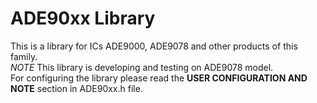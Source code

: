 # ADE90xx Library
This is a library for ICs ADE9000, ADE9078 and other products of this family. \
*NOTE* This library is developing and testing on ADE9078 model. \
For configuring the library please read the **USER CONFIGURATION AND NOTE** section in ADE90xx.h file. 
